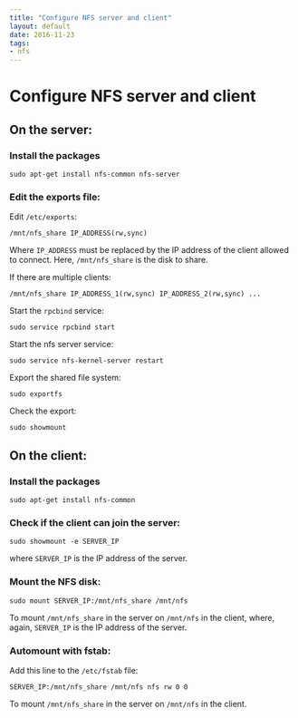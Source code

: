 ```yaml
---
title: "Configure NFS server and client"
layout: default
date: 2016-11-23
tags:
- nfs
---
```


# Configure NFS server and client

## On the server:

### Install the packages

    sudo apt-get install nfs-common nfs-server

### Edit the exports file:

Edit `/etc/exports`:

    /mnt/nfs_share IP_ADDRESS(rw,sync)

Where `IP_ADDRESS` must be replaced by the IP address of the client allowed to connect.
Here, `/mnt/nfs_share` is the disk to share.

If there are multiple clients:

    /mnt/nfs_share IP_ADDRESS_1(rw,sync) IP_ADDRESS_2(rw,sync) ...

Start the `rpcbind` service:

    sudo service rpcbind start

Start the nfs server service:

    sudo service nfs-kernel-server restart

Export the shared file system:

    sudo exportfs

Check the export:

    sudo showmount

## On the client:

### Install the packages

    sudo apt-get install nfs-common

### Check if the client can join the server:

    sudo showmount -e SERVER_IP

where `SERVER_IP` is the IP address of the server.

### Mount the NFS disk:

    sudo mount SERVER_IP:/mnt/nfs_share /mnt/nfs

To mount `/mnt/nfs_share` in the server on `/mnt/nfs` in the client, where,
again, `SERVER_IP` is the IP address of the server.

### Automount with fstab:

Add this line to the `/etc/fstab` file:

    SERVER_IP:/mnt/nfs_share /mnt/nfs nfs rw 0 0

To mount `/mnt/nfs_share` in the server on `/mnt/nfs` in the client.
